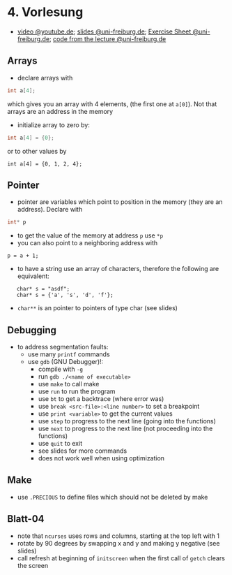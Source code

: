 # 4. Vorlesung

* [video @youtube.de](https://www.youtube.com/embed/ZBArjVbHmb4); [slides @uni-freiburg.de](https://daphne.informatik.uni-freiburg.de/ss2016/ProgrammierenCplusplus/svn-public/public/folien/vorlesung-04.pdf); [Exercise Sheet @uni-freiburg.de](https://daphne.informatik.uni-freiburg.de/ss2016/ProgrammierenCplusplus/svn-public/public/uebungen/blatt-04.pdf); [code from the lecture @uni-freiburg.de](https://daphne.informatik.uni-freiburg.de/ss2016/ProgrammierenCplusplus/svn-public/public/code/vorlesung-04/)
## Arrays
* declare arrays with
```cpp
int a[4];
```
which gives you an array with 4 elements, (the first one at `a[0]`). Not that arrays are an address in the memory
* initialize array to zero by:
```cpp
int a[4] = {0};
```
or to other values by
```
int a[4] = {0, 1, 2, 4};
```
## Pointer
* pointer are variables which point to position in the memory (they are an address). Declare with
```cpp
int* p
```
* to get the value of the memory at address `p` use `*p`
* you can also point to a neighboring address with
```
p = a + 1;
```

* to have a string use an array of characters, therefore the following are equivalent:
```
   char* s = "asdf";
   char* s = {'a', 's', 'd', 'f'};
```
* `char**` is an pointer to pointers of type char (see slides)

## Debugging
* to address segmentation faults:
  * use many `printf` commands
  * use `gdb` (GNU Debugger)!:
    * compile with `-g`
    * run `gdb ./<name of executable>`
    * use `make` to call make
    * use `run` to run the program
    * use `bt` to get a backtrace (where error was)
    * use `break <src-file>:<line number>` to set a breakpoint
    * use `print <variable>` to get the current values
    * use `step` to progress to the next line (going into the functions)
    * use `next` to progress to the next line (not proceeding into the functions)
    * use `quit` to exit
    * see slides for more commands
    * does not work well when using optimization

## Make
* use `.PRECIOUS` to define files which should not be deleted by make

## Blatt-04
* note that `ncurses` uses rows and columns, starting at the top left with 1
* rotate by 90 degrees by swapping x and y and making y negative (see slides)
* call refresh at beginning of `initscreen` when the first call of `getch` clears the screen
